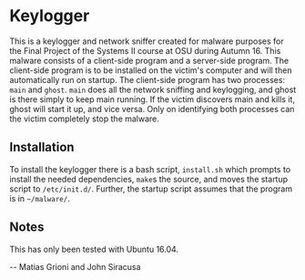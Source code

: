 # Keylogger
This is a keylogger and network sniffer created for malware purposes for the Final Project of the Systems II course at OSU during Autumn 16. This malware consists of a client-side program and a server-side program. The client-side program is to be installed on the victim's computer and will then automatically run on startup. The client-side program has two processes: `main` and `ghost`. `main` does all the network sniffing and keylogging, and ghost is there simply to keep main running. If the victim discovers main and kills it, ghost will start it up, and vice versa. Only on identifying both processes can the victim completely stop the malware. 

## Installation
To install the keylogger there is a bash script, `install.sh` which prompts to install the needed dependencies, `make`s the source, and moves the startup script to `/etc/init.d/`. Further, the startup script assumes that the program is in `~/malware/`.

## Notes
This has only been tested with Ubuntu 16.04.

-- Matias Grioni and John Siracusa
